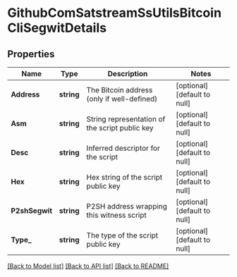 # GithubComSatstreamSsUtilsBitcoinCliSegwitDetails

## Properties
Name | Type | Description | Notes
------------ | ------------- | ------------- | -------------
**Address** | **string** | The Bitcoin address (only if well-defined) | [optional] [default to null]
**Asm** | **string** | String representation of the script public key | [optional] [default to null]
**Desc** | **string** | Inferred descriptor for the script | [optional] [default to null]
**Hex** | **string** | Hex string of the script public key | [optional] [default to null]
**P2shSegwit** | **string** | P2SH address wrapping this witness script | [optional] [default to null]
**Type_** | **string** | The type of the script public key | [optional] [default to null]

[[Back to Model list]](../README.md#documentation-for-models) [[Back to API list]](../README.md#documentation-for-api-endpoints) [[Back to README]](../README.md)

